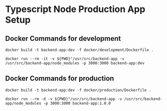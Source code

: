 # Typescript Node Production App Setup

## Docker Commands for development

`docker build -t backend-app:dev -f docker/development/Dockerfile .`

`docker run --rm -it -v ${PWD}"/usr/src/backend-app -v /usr/src/backend-app/node_modules -p 3000:3000 backend-app:dev`

## Docker Commands for production

`docker build -t backend-app:dev -f docker/production/Dockerfile .`

`docker run --rm -d -v ${PWD}"/usr/src/backend-app -v /usr/src/backend-app/node_modules -p 3000:3000 backend-app:1.0.0`
